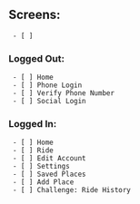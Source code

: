 ## Screens:

     - [ ]
 ### Logged Out:

     - [ ] Home
     - [ ] Phone Login
     - [ ] Verify Phone Number
     - [ ] Social Login

 ### Logged In:

     - [ ] Home
     - [ ] Ride
     - [ ] Edit Account
     - [ ] Settings
     - [ ] Saved Places
     - [ ] Add Place
     - [ ] Challenge: Ride History